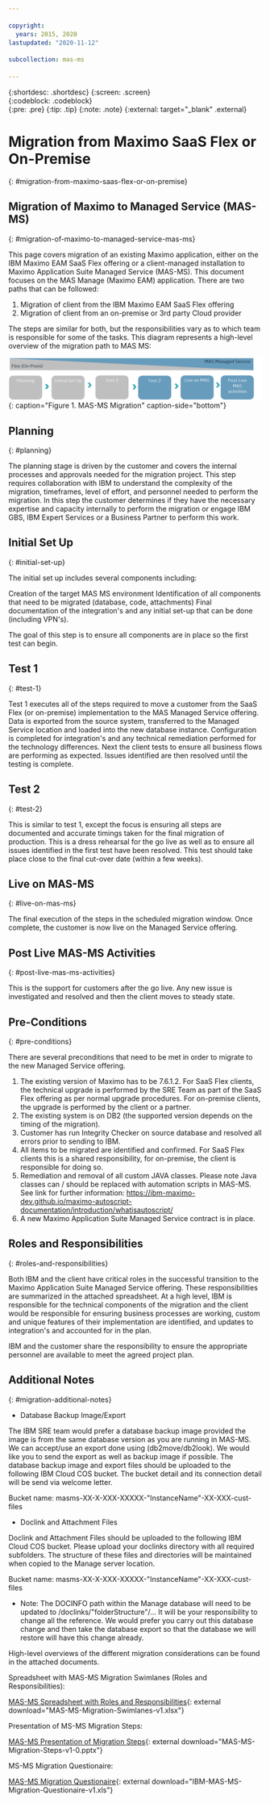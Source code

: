 ```yaml
---

copyright:
  years: 2015, 2020
lastupdated: "2020-11-12"

subcollection: mas-ms

---
```


{:shortdesc: .shortdesc}
{:screen: .screen}  
{:codeblock: .codeblock}  
{:pre: .pre}
{:tip: .tip}
{:note: .note}
{:external: target="_blank" .external}

# Migration from Maximo SaaS Flex or On-Premise
{: #migration-from-maximo-saas-flex-or-on-premise}

## Migration of Maximo to Managed Service (MAS-MS)
{: #migration-of-maximo-to-managed-service-mas-ms}

This page covers migration of an existing Maximo application, either on the IBM Maximo EAM SaaS Flex offering or a client-managed installation to Maximo Application Suite Managed Service (MAS-MS). This document focuses on the MAS Manage (Maximo EAM) application.  There are two paths that can be followed:

1. Migration of client from the IBM Maximo EAM SaaS Flex offering
2. Migration of client from an on-premise or 3rd party Cloud provider

The steps are similar for both, but the responsibilities vary as to which team is responsible for some of the tasks. This diagram represents a high-level overview of the migration path to MAS MS:

![MAS-MS-Migration](images/MAS-MS-Migration.png "MAS-MS-Migration"){: caption="Figure 1. MAS-MS Migration" caption-side="bottom"}

## Planning
{: #planning}

The planning stage is driven by the customer and covers the internal processes and approvals needed for the migration project.  This step requires collaboration with IBM to understand the complexity of the migration, timeframes, level of effort, and personnel needed to perform the migration.  In this step the customer determines if they have the necessary expertise and capacity internally to perform the migration or engage IBM GBS, IBM Expert Services or a Business Partner to perform this work.

## Initial Set Up
{: #initial-set-up}

The initial set up includes several components including:

Creation of the target MAS MS environment
Identification of all components that need to be migrated (database, code, attachments)
Final documentation of the integration's and any initial set-up that can be done (including VPN's). 

The goal of this step is to ensure all components are in place so the first test can begin. 

## Test 1
{: #test-1}

Test 1 executes all of the steps required to move a customer from the SaaS Flex (or on-premise) implementation to the MAS Managed Service offering.  Data is exported from the source system, transferred to the Managed Service location and loaded into the new database instance.  Configuration is completed for integration's and any technical remediation performed for the technology differences.  Next the client tests to ensure all business flows are performing as expected.  Issues identified are then resolved until the testing is complete.

## Test 2
{: #test-2}

This is similar to test 1, except the focus is ensuring all steps are documented and accurate timings taken for the final migration of production.  This is a dress rehearsal for the go live as well as to ensure all issues identified in the first test have been resolved.  This test should take place close to the final cut-over date (within a few weeks).

## Live on MAS-MS
{: #live-on-mas-ms}

The final execution of the steps in the scheduled migration window.  Once complete, the customer is now live on the Managed Service offering.

## Post Live MAS-MS Activities
{: #post-live-mas-ms-activities}

This is the support for customers after the go live.  Any new issue is investigated and resolved and then the client moves to steady state.

## Pre-Conditions
{: #pre-conditions}

There are several preconditions that need to be met in order to migrate to the new Managed Service offering.

1. The existing version of Maximo has to be 7.6.1.2. For SaaS Flex clients, the technical upgrade is performed by the SRE Team as part of the SaaS Flex offering as per normal upgrade procedures. For on-premise clients, the upgrade is performed by the client or a partner. 
2. The existing system is on DB2 (the supported version depends on the timing of the migration).
3. Customer has run Integrity Checker on source database and resolved all errors prior to sending to IBM.
4. All items to be migrated are identified and confirmed. For SaaS Flex clients this is a shared responsibility, for on-premise, the client is responsible for doing so.
5. Remediation and removal of all custom JAVA classes. Please note Java classes can / should be replaced with automation scripts in MAS-MS. See link for further information: https://ibm-maximo-dev.github.io/maximo-autoscript-documentation/introduction/whatisautoscript/
6. A new Maximo Application Suite Managed Service contract is in place.

## Roles and Responsibilities
{: #roles-and-responsibilities}

Both IBM and the client have critical roles in the successful transition to the Maximo Application Suite Managed Service offering. These responsibilities are summarized in the attached spreadsheet.  At a high level, IBM is responsible for the technical components of the migration and the client would be responsible for ensuring business processes are working, custom and unique features of their implementation are identified, and updates to integration's and accounted for in the plan.

IBM and the customer share the responsibility to ensure the appropriate personnel are available to meet the agreed project plan.

## Additional Notes
{: #migration-additional-notes}

* Database Backup Image/Export

The IBM SRE team would prefer a database backup image provided the image is from the same database version as you are running in MAS-MS.  We can accept/use an export done using (db2move/db2look). We would like you to send the export as well as backup image if possible.  The database backup image and export files should be uploaded to the following IBM Cloud COS bucket. The bucket detail and its connection detail will be send via welcome letter.

Bucket name: masms-XX-X-XXX-XXXXX-"InstanceName"-XX-XXX-cust-files
 
* Doclink and Attachment Files

Doclink and Attachment Files should be uploaded to the following IBM Cloud COS bucket. Please upload your doclinks directory with all required subfolders. The structure of these files and directories will be maintained when copied to the Manage server location.

Bucket name: masms-XX-X-XXX-XXXXX-"InstanceName"-XX-XXX-cust-files
 
* Note: The DOCINFO path within the Manage database will need to be updated to /doclinks/"folderStructure"/...  It will be your responsibility to change all the reference. We would prefer you carry out this database change and then take the database export so that the database we will restore will have this change already.

High-level overviews of the different migration considerations can be found in the attached documents.

Spreadsheet with MAS-MS Migration Swimlanes (Roles and Responsibilities):

[MAS-MS Spreadsheet with Roles and Responsibilities](https://www.ibm.com/support/pages/system/files/inline-files/Swimlanes-v3.xlsx){: external download="MAS-MS-Migration-Swimlanes-v1.xlsx"}

Presentation of MS-MS Migration Steps:

[MAS-MS Presentation of Migration Steps](https://www.ibm.com/support/pages/system/files/inline-files/Migration%20to%20MAS%20MS%20v2.pptx){: external download="MAS-MS-Migration-Steps-v1-0.pptx"}

MS-MS Migration Questionaire:

[MAS-MS Migration Questionaire](https://www.ibm.com/support/pages/system/files/inline-files/IBM-MAS-MS-Migration-Questionaire-v1.xls){: external download="IBM-MAS-MS-Migration-Questionaire-v1.xls"}